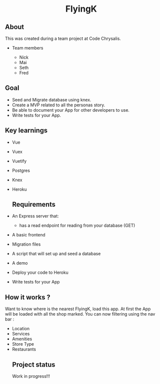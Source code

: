 <h1 align="center">FlyingK</h1>
<h2>About</h2>
This was created during a team project at Code Chrysalis.

- Team members

  - Nick
  - Mai
  - Seth
  - Fred

<h2>Goal</h2>

- Seed and Migrate database using knex.
- Create a MVP related to all the personas story.
- Be able to document your App for other developers to use.
- Write tests for your App.

<h2>Key learnings</h2>

- Vue
- Vuex
- Vuetify
- Postgres
- Knex
- Heroku

  <h2>Requirements</h2>

- An Express server that:
  - has a read endpoint for reading from your database (GET)
- A basic frontend
- Migration files
- A script that will set up and seed a database
- A demo
- Deploy your code to Heroku
- Write tests for your App

<h2>How it works ?</h2>

Want to know where is the nearest FlyingK, load this app.
At first the App will be loaded with all the shop marked.
You can now filtering using the nav bar :

- Location
- Services
- Amenities
- Store Type
- Restaurants
  <h2>Project status</h2>
  Work in progress!!!

